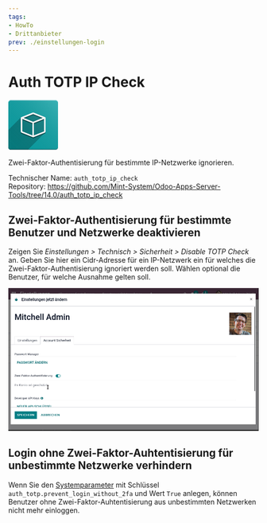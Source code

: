 ```yaml
---
tags:
- HowTo
- Drittanbieter
prev: ./einstellungen-login
---
```

# Auth TOTP IP Check
![icon_oms_box](assets/icon_oms_box.png)

Zwei-Faktor-Authentisierung für bestimmte IP-Netzwerke ignorieren.

Technischer Name: `auth_totp_ip_check`\
Repository: <https://github.com/Mint-System/Odoo-Apps-Server-Tools/tree/14.0/auth_totp_ip_check>

## Zwei-Faktor-Authentisierung für bestimmte Benutzer und Netzwerke deaktivieren

Zeigen Sie *Einstellungen > Technisch > Sicherheit > Disable TOTP Check* an. Geben Sie hier ein Cidr-Adresse für ein IP-Netzwerk ein für welches die Zwei-Faktor-Authentisierung ignoriert werden soll. Wählen optional die Benutzer, für welche Ausnahme gelten soll.

![Auth TOTP IP Check](assets/Auth%20TOTP%20IP%20Check.gif)

## Login ohne Zwei-Faktor-Auhtentisierung für unbestimmte Netzwerke verhindern

Wenn Sie den [Systemparameter](Entwicklung.md#Systemparameter%20anlegen) mit Schlüssel `auth_totp.prevent_login_without_2fa` und Wert `True` anlegen, können Benutzer ohne Zwei-Faktor-Auhtentisierung aus unbestimmten Netzwerken nicht mehr einloggen.


